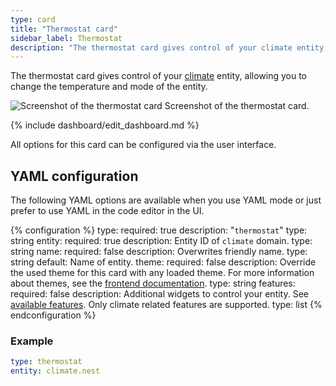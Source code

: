 ```yaml
---
type: card
title: "Thermostat card"
sidebar_label: Thermostat
description: "The thermostat card gives control of your climate entity, allowing you to change the temperature and mode of the entity."
---
```


The thermostat card gives control of your [climate](/integrations/#climate) entity, allowing you to change the temperature and mode of the entity.

<p class='img'>
  <img src='/images/dashboards/thermostat_card.png' alt='Screenshot of the thermostat card'>
  Screenshot of the thermostat card.
</p>

{% include dashboard/edit_dashboard.md %}

All options for this card can be configured via the user interface.

## YAML configuration

The following YAML options are available when you use YAML mode or just prefer to use YAML in the code editor in the UI.

{% configuration %}
type:
  required: true
  description: "`thermostat`"
  type: string
entity:
  required: true
  description: Entity ID of `climate` domain.
  type: string
name:
  required: false
  description: Overwrites friendly name.
  type: string
  default: Name of entity.
theme:
  required: false
  description: Override the used theme for this card with any loaded theme. For more information about themes, see the [frontend documentation](/integrations/frontend/).
  type: string
features:
  required: false
  description: Additional widgets to control your entity. See [available features](/dashboards/features). Only climate related features are supported.
  type: list
{% endconfiguration %}

### Example

```yaml
type: thermostat
entity: climate.nest
```
